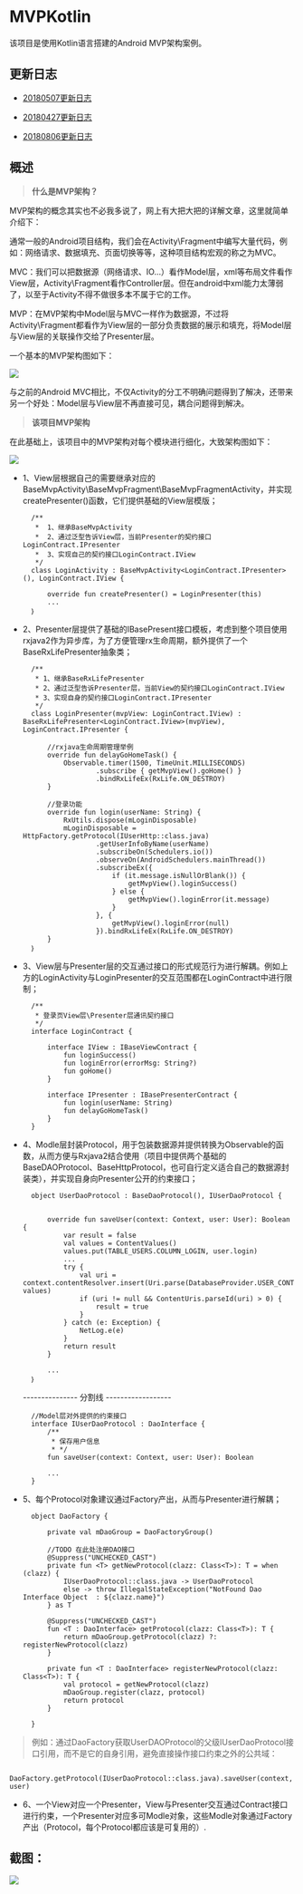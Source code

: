 # MVPKotlin

该项目是使用Kotlin语言搭建的Android MVP架构案例。

## 更新日志

* [20180507更新日志](./updatelog/20180507UpdateLog.md "20180507更新日志")

* [20180427更新日志](./updatelog/20180427UpdateLog.md "20180427更新日志")

* [20180806更新日志](./updatelog/20180806UpdateLog.md "20180806更新日志")


## 概述

>**什么是MVP架构？**

MVP架构的概念其实也不必我多说了，网上有大把大把的详解文章，这里就简单介绍下：

通常一般的Android项目结构，我们会在Activity\Fragment中编写大量代码，例如：网络请求、数据填充、页面切换等等，这种项目结构宏观的称之为MVC。

MVC：我们可以把数据源（网络请求、IO...）看作Model层，xml等布局文件看作View层，Activity\Fragment看作Controller层。但在android中xml能力太薄弱了，以至于Activity不得不做很多本不属于它的工作。

MVP：在MVP架构中Model层与MVC一样作为数据源，不过将Activity\Fragment都看作为View层的一部分负责数据的展示和填充，将Model层与View层的关联操作交给了Presenter层。

一个基本的MVP架构图如下：

![](https://i.imgur.com/08WQWqx.png)

与之前的Android MVC相比，不仅Activity的分工不明确问题得到了解决，还带来另一个好处：Model层与View层不再直接可见，耦合问题得到解决。

>**该项目MVP架构**

在此基础上，该项目中的MVP架构对每个模块进行细化，大致架构图如下：

![](https://i.imgur.com/3s4t67g.png)

* 1、View层根据自己的需要继承对应的BaseMvpActivity\BaseMvpFragment\BaseMvpFragmentActivity，并实现createPresenter()函数，它们提供基础的View层模版；
		
		/**
		 *  1、继承BaseMvpActivity
		 *  2、通过泛型告诉View层，当前Presenter的契约接口LoginContract.IPresenter
		 *  3、实现自己的契约接口LoginContract.IView
		 */
		class LoginActivity : BaseMvpActivity<LoginContract.IPresenter>(), LoginContract.IView {
		
		    override fun createPresenter() = LoginPresenter(this)
			...
		｝	


* 2、Presenter层提供了基础的IBasePresent接口模板，考虑到整个项目使用rxjava2作为异步库，为了方便管理rx生命周期，额外提供了一个BaseRxLifePresenter抽象类；
		
		/**
		 * 1、继承BaseRxLifePresenter
		 * 2、通过泛型告诉Presenter层，当前View的契约接口LoginContract.IView
		 * 3、实现自身的契约接口LoginContract.IPresenter
		 */
		class LoginPresenter(mvpView: LoginContract.IView) : BaseRxLifePresenter<LoginContract.IView>(mvpView), LoginContract.IPresenter {
			
			//rxjava生命周期管理举例
		    override fun delayGoHomeTask() {
		        Observable.timer(1500, TimeUnit.MILLISECONDS)
		                .subscribe { getMvpView().goHome() }
		                .bindRxLifeEx(RxLife.ON_DESTROY)
		    }
				
			//登录功能
		    override fun login(userName: String) {
		        RxUtils.dispose(mLoginDisposable)
		        mLoginDisposable = HttpFactory.getProtocol(IUserHttp::class.java)
						.getUserInfoByName(userName)
		                .subscribeOn(Schedulers.io())
		                .observeOn(AndroidSchedulers.mainThread())
		                .subscribeEx({
		                    if (it.message.isNullOrBlank()) {
		                        getMvpView().loginSuccess()
		                    } else {
		                        getMvpView().loginError(it.message)
		                    }
		                }, {
		                    getMvpView().loginError(null)
		                }).bindRxLifeEx(RxLife.ON_DESTROY)
		    }
		｝

* 3、View层与Presenter层的交互通过接口的形式规范行为进行解耦。例如上方的LoginActivity与LoginPresenter的交互范围都在LoginContract中进行限制；

		/**
		 * 登录页View层\Presenter层通讯契约接口
		 */
		interface LoginContract {
		
		    interface IView : IBaseViewContract {
		        fun loginSuccess()
		        fun loginError(errorMsg: String?)
		        fun goHome()
		    }
		
		    interface IPresenter : IBasePresenterContract {
		        fun login(userName: String)
		        fun delayGoHomeTask()
		    }
		}


* 4、Modle层封装Protocol，用于包装数据源并提供转换为Observable的函数，从而方便与Rxjava2结合使用（项目中提供两个基础的BaseDAOProtocol、BaseHttpProtocol，也可自行定义适合自己的数据源封装类），并实现自身向Presenter公开的约束接口；

		object UserDaoProtocol : BaseDaoProtocol(), IUserDaoProtocol {
		
		
		    override fun saveUser(context: Context, user: User): Boolean {
		        var result = false
		        val values = ContentValues()
		        values.put(TABLE_USERS.COLUMN_LOGIN, user.login)
		        ...
		        try {
		            val uri = context.contentResolver.insert(Uri.parse(DatabaseProvider.USER_CONTENT_URI), values)
		            if (uri != null && ContentUris.parseId(uri) > 0) {
		                result = true
		            }
		        } catch (e: Exception) {
		            NetLog.e(e)
		        }
		        return result
		    }
			
			...
		｝

	--------------- 分割线 ------------------
		
		//Model层对外提供的约束接口
		interface IUserDaoProtocol : DaoInterface {
		    /**
		     * 保存用户信息
		     * */
		    fun saveUser(context: Context, user: User): Boolean

			...
		}

* 5、每个Protocol对象建议通过Factory产出，从而与Presenter进行解耦；

		object DaoFactory {
		
		    private val mDaoGroup = DaoFactoryGroup()
		
		    //TODO 在此处注册DAO接口
		    @Suppress("UNCHECKED_CAST")
		    private fun <T> getNewProtocol(clazz: Class<T>): T = when (clazz) {
		        IUserDaoProtocol::class.java -> UserDaoProtocol
		        else -> throw IllegalStateException("NotFound Dao Interface Object  : ${clazz.name}")
		    } as T
		
		    @Suppress("UNCHECKED_CAST")
		    fun <T : DaoInterface> getProtocol(clazz: Class<T>): T {
		        return mDaoGroup.getProtocol(clazz) ?: registerNewProtocol(clazz)
		    }
		
		    private fun <T : DaoInterface> registerNewProtocol(clazz: Class<T>): T {
		        val protocol = getNewProtocol(clazz)
		        mDaoGroup.register(clazz, protocol)
		        return protocol
		    }
		
		}

> 例如：通过DaoFactory获取UserDAOProtocol的父级IUserDaoProtocol接口引用，而不是它的自身引用，避免直接操作接口约束之外的公共域：

	   DaoFactory.getProtocol(IUserDaoProtocol::class.java).saveUser(context, user)
		


* 6、一个View对应一个Presenter，View与Presenter交互通过Contract接口进行约束，一个Presenter对应多可Modle对象，这些Modle对象通过Factory产出（Protocol，每个Protocol都应该是可复用的）.


## 截图：

![](/gif/anim.gif)
